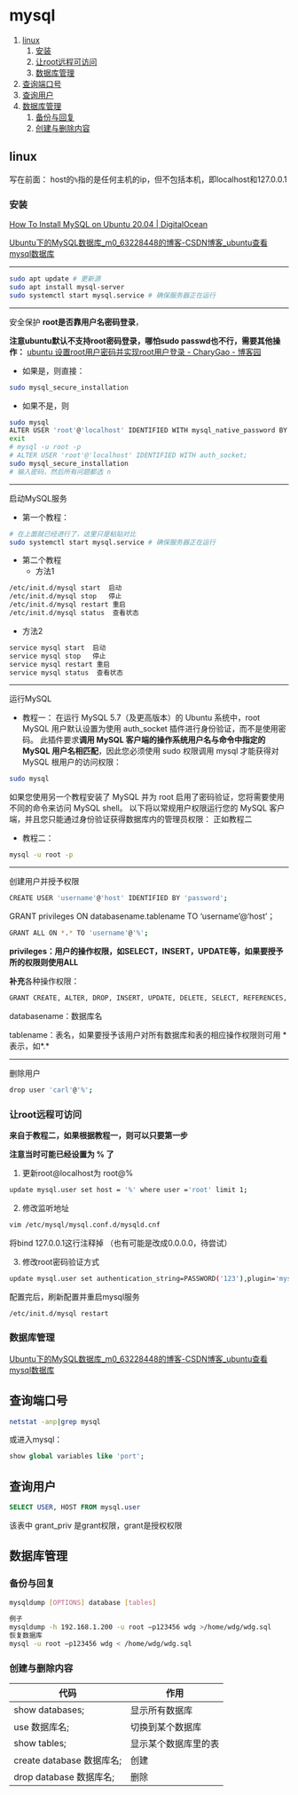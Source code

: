 # mysql

1. [linux](#linux)
   1. [安装](#安装)
   2. [让root远程可访问](#让root远程可访问)
   3. [数据库管理](#数据库管理)
2. [查询端口号](#查询端口号)
3. [查询用户](#查询用户)
4. [数据库管理](#数据库管理-1)
   1. [备份与回复](#备份与回复)
   2. [创建与删除内容](#创建与删除内容)

## linux
写在前面：
host的`%`指的是任何主机的ip，但不包括本机，即localhost和127.0.0.1
### 安装
[How To Install MySQL on Ubuntu 20.04  | DigitalOcean](https://www.digitalocean.com/community/tutorials/how-to-install-mysql-on-ubuntu-20-04)

[Ubuntu下的MySQL数据库_m0_63228448的博客-CSDN博客_ubuntu查看mysql数据库](https://blog.csdn.net/m0_63228448/article/details/121739771)

------------------------------------------------
```bash
sudo apt update # 更新源
sudo apt install mysql-server
sudo systemctl start mysql.service # 确保服务器正在运行
```
------------------------------------------------

安全保护
**root是否靠用户名密码登录**，

**注意ubuntu默认不支持root密码登录，哪怕sudo passwd也不行，需要其他操作：** [ubuntu 设置root用户密码并实现root用户登录 - CharyGao - 博客园](https://www.cnblogs.com/Chary/p/14849542.html)

* 如果是，则直接：
```bash
sudo mysql_secure_installation
```

* 如果不是，则
```bash
sudo mysql
ALTER USER 'root'@'localhost' IDENTIFIED WITH mysql_native_password BY 'password';
exit
# mysql -u root -p
# ALTER USER 'root'@'localhost' IDENTIFIED WITH auth_socket;
sudo mysql_secure_installation
# 输入密码，然后所有问题都选 n
```
------------------------------------------------

启动MySQL服务

* 第一个教程：
```bash
# 在上面就已经进行了，这里只是粘贴对比
sudo systemctl start mysql.service # 确保服务器正在运行
```

* 第二个教程
  * 方法1
```bash
/etc/init.d/mysql start  启动
/etc/init.d/mysql stop   停止
/etc/init.d/mysql restart 重启
/etc/init.d/mysql status  查看状态
```
  * 方法2
```bash
service mysql start  启动
service mysql stop   停止
service mysql restart 重启
service mysql status  查看状态
```
------------------------------------------------

运行MySQL
* 教程一：
在运行 MySQL 5.7（及更高版本）的 Ubuntu 系统中，root MySQL 用户默认设置为使用 auth_socket 插件进行身份验证，而不是使用密码。 此插件要求**调用 MySQL 客户端的操作系统用户名与命令中指定的 MySQL 用户名相匹配**，因此您必须使用 sudo 权限调用 mysql 才能获得对 MySQL 根用户的访问权限：
```bash
sudo mysql
```
如果您使用另一个教程安装了 MySQL 并为 root 启用了密码验证，您将需要使用不同的命令来访问 MySQL shell。 以下将以常规用户权限运行您的 MySQL 客户端，并且您只能通过身份验证获得数据库内的管理员权限：
正如教程二

* 教程二：
```bash
mysql -u root -p
```
------------------------------------------------

创建用户并授予权限

```bash
CREATE USER 'username'@'host' IDENTIFIED BY 'password';
```

GRANT privileges ON databasename.tablename TO ‘username’@‘host’；
```bash
GRANT ALL ON *.* TO 'username'@'%';
```

**privileges：用户的操作权限，如SELECT，INSERT，UPDATE等，如果要授予所的权限则使用ALL**


**补充**各种操作权限：
```bash
GRANT CREATE, ALTER, DROP, INSERT, UPDATE, DELETE, SELECT, REFERENCES, RELOAD on *.* TO 'sammy'@'localhost' WITH GRANT OPTION;
```

databasename：数据库名

tablename：表名，如果要授予该用户对所有数据库和表的相应操作权限则可用 * 表示，如*.*

------------------------------------------------

删除用户
```bash
drop user 'carl'@'%';
```

### 让root远程可访问 

**来自于教程二，如果根据教程一，则可以只要第一步**

**注意当时可能已经设置为 % 了**

1. 更新root@localhost为 root@%
```bash
update mysql.user set host = '%' where user ='root' limit 1;
```

2. 修改监听地址
```bash
vim /etc/mysql/mysql.conf.d/mysqld.cnf
```
将bind 127.0.0.1这行注释掉 （也有可能是改成0.0.0.0，待尝试）

3. 修改root密码验证方式
```bash
update mysql.user set authentication_string=PASSWORD('123'),plugin='mysql_native_password' where user='root';
```

配置完后，刷新配置并重启mysql服务

```bash
/etc/init.d/mysql restart 

```


### 数据库管理
[Ubuntu下的MySQL数据库_m0_63228448的博客-CSDN博客_ubuntu查看mysql数据库](https://blog.csdn.net/m0_63228448/article/details/121739771)

## 查询端口号
```bash
netstat -anp|grep mysql
```
或进入mysql：
```sql
show global variables like 'port';
```


## 查询用户
```SQL
SELECT USER, HOST FROM mysql.user
```

该表中 grant_priv 是grant权限，grant是授权权限

## 数据库管理

### 备份与回复
```bash
mysqldump [OPTIONS] database [tables]
 
例子
mysqldump -h 192.168.1.200 -u root –p123456 wdg >/home/wdg/wdg.sql 
恢复数据库
mysql -u root –p123456 wdg < /home/wdg/wdg.sql 
```

### 创建与删除内容
| 代码                      | 作用                 |
| ------------------------- | -------------------- |
| show databases;           | 显示所有数据库       |
| use 数据库名;             | 切换到某个数据库     |
| show tables;              | 显示某个数据库里的表 |
| create database 数据库名; | 创建                 |
| drop database 数据库名;   | 删除                 |